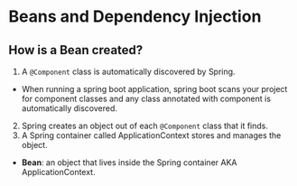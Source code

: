 # Beans and Dependency Injection

## How is a Bean created?

1. A `@Component` class is automatically discovered by Spring.
  - When running a spring boot application, spring boot scans your project for component classes and any class annotated with component is automatically discovered.
2. Spring creates an object out of each `@Component` class that it finds.
3. A Spring container called ApplicationContext stores and manages the object.
  - **Bean**: an object that lives inside the Spring container AKA ApplicationContext.



